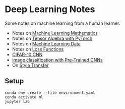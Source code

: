 # Deep Learning Notes

Some notes on machine learning from a human learner.

* Notes on [Machine Learning Mathematics](https://nbviewer.jupyter.org/github/thomd/deep-learning-notes/blob/master/ml-math.ipynb)
* Notes on [Tensor Algebra with PyTorch](https://nbviewer.jupyter.org/github/thomd/deep-learning-notes/blob/master/ml-tensoralgebra-pytorch.ipynb)
* Notes on [Machine Learning Data](https://nbviewer.jupyter.org/github/thomd/deep-learning-notes/blob/master/ml-data.ipynb)
* Notes on [Loss Functions](https://nbviewer.jupyter.org/github/thomd/deep-learning-notes/blob/master/ml-loss-functions.ipynb)
* [CIFAR-10 CNN](https://nbviewer.jupyter.org/github/thomd/deep-learning-notes/blob/master/cnn.ipynb)
* [Image classification with Pre-Trained CNNs](https://nbviewer.jupyter.org/github/thomd/deep-learning-notes/blob/master/cnn-transfer-learning.ipynb)
* On [Style Transfer](https://nbviewer.jupyter.org/github/thomd/deep-learning-notes/blob/master/style-transfer.ipynb)

## Setup

    conda env create --file environment.yaml
    conda activate ml
    jupyter lab
